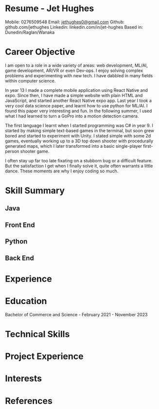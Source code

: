 # Resume - Jet Hughes

Mobile: 0276509548
Email: jethughes0@gmail.com
Github: github.com/jethughes
Linkedin: linkedin.com/in/jet-hughes 
Based in: Dunedin/Raglan/Wanaka

# Career Objective
I am open to a role in a wide variety of areas: web development, ML/AI, game development, AR/VR or even Dev-ops. I enjoy solving complex problems and experimenting with new tech. I have dabbled in many fields within computer science.

In year 13 I made a complete mobile application using React Native and expo. Since then, I have made a simple website with plain HTML and JavaScript, and started another React Native expo app. Last year I took a very cool data science paper, and learnt how to use python for ML/AI. I found this paper very interesting and fun. In the following summer, I used what I had learned to turn a GoPro into a motion detection camera.

The first language I learnt when I started programming was C# in year 9. I started by making simple text-based games in the terminal, but soon grew bored and started to experiment with Unity. I stated simple with some 2d games, eventually working up to a 3D top down shooter with procedurally generated maps, which I later transformed into a basic single-player first-person shooter game. 

I often stay up far too late fixating on a stubborn bug or a difficult feature. But the satisfaction I get when I finally solve it, quite often warrants a little dance. These moments are why I enjoy coding so much.

# Skill Summary

## Java

## Front End

## Python

## Back End

# Experience

# Education
Bachelor of Commerce and Science - February 2021 - November 2023

# Technical Skills

# Project Experience

# Interests

# References
